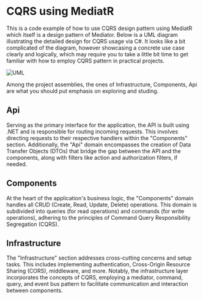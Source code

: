 
# CQRS using MediatR
This is a code example of how to use CQRS design pattern using MediatR which itself is a design pattern of Mediator. Below is a UML diagram illustrating the detailed design for CQRS usage via C#. It looks like a bit complicated of the diagram, however showcasing a concrete use case clearly and logically, which may require you to take a little bit time to get familiar with how to employ CQRS pattern in practical projects.

![UML](https://photos.app.goo.gl/dwEQCN1iZzeQpd76A)

Among the project assemblies, the ones of Infrastructure, Components, Api are what you should put emphasis on exploring and studing.

## Api
Serving as the primary interface for the application, the API is built using .NET and is responsible for routing incoming requests. This involves directing requests to their respective handlers within the "Components" section. Additionally, the "Api" domain encompasses the creation of Data Transfer Objects (DTOs) that bridge the gap between the API and the components, along with filters like action and authorization filters, if needed.

## Components
At the heart of the application's business logic, the "Components" domain handles all CRUD (Create, Read, Update, Delete) operations. This domain is subdivided into queries (for read operations) and commands (for write operations), adhering to the principles of Command Query Responsibility Segregation (CQRS).


## Infrastructure
The "Infrastructure" section addresses cross-cutting concerns and setup tasks. This includes implementing authentication, Cross-Origin Resource Sharing (CORS), middleware, and more. Notably, the infrastructure layer incorporates the concepts of CQRS, employing a mediator, command, query, and event bus pattern to facilitate communication and interaction between components.

